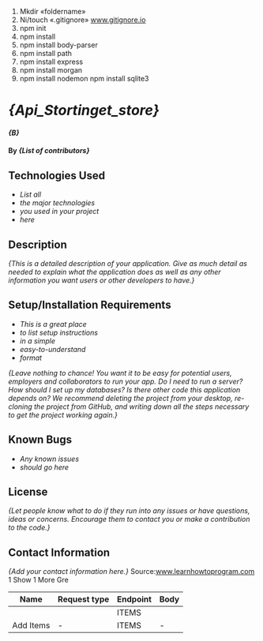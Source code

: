 1. Mkdir «foldername»
2. Ni/touch «.gitignore» www.gitignore.io
3. npm init
4. npm install
5. npm install body-parser
6. npm install path
7. npm install express
8. npm install morgan
9. npm install nodemon
   npm install sqlite3

# _{Api_Stortinget_store}_

#### _{B}_

#### By _**{List of contributors}**_

## Technologies Used

- _List all_
- _the major technologies_
- _you used in your project_
- _here_

## Description

_{This is a detailed description of your application. Give as much detail as needed to explain what the application does as well as any other information you want users or other developers to have.}_

## Setup/Installation Requirements

- _This is a great place_
- _to list setup instructions_
- _in a simple_
- _easy-to-understand_
- _format_

_{Leave nothing to chance! You want it to be easy for potential users, employers and collaborators to run your app. Do I need to run a server? How should I set up my databases? Is there other code this application depends on? We recommend deleting the project from your desktop, re-cloning the project from GitHub, and writing down all the steps necessary to get the project working again.}_

## Known Bugs

- _Any known issues_
- _should go here_

## License

_{Let people know what to do if they run into any issues or have questions, ideas or concerns. Encourage them to contact you or make a contribution to the code.}_

## Contact Information

_{Add your contact information here.}_
Source:www.learnhowtoprogram.com
1
Show 1 More Gre

| Name      | Request type | Endpoint | Body |
| --------- | ------------ | -------- | ---- |
|           |              | ITEMS    |      |
| Add Items | -            | ITEMS    | -    |
